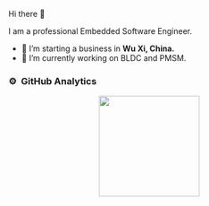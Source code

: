 Hi there 👋

I am a professional Embedded Software Engineer.

- 🔭 I’m starting a business in <b>Wu Xi, China.</b>
- 🌱 I’m currently working on BLDC and PMSM.

### ⚙️ &nbsp;GitHub Analytics

<p align="center">
<a href="https://github.com/luck4ever">
  <img height="180em" src="https://github-readme-stats.vercel.app//api?username=AVS1508&show_icons=true&theme=algolia&include_all_commits=true&count_private=true />
  <img height="180em" src="https://github-readme-stats.vercel.app/api/top-langs/?username=AVS1508&layout=compact&langs_count=8&theme=algolia" />
</a>
</p>
